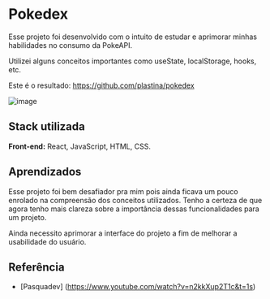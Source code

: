 
# Pokedex

Esse projeto foi desenvolvido com o intuito de estudar e aprimorar minhas habilidades no consumo da PokeAPI. 

Utilizei alguns conceitos importantes como useState, localStorage, hooks, etc.

Este é o resultado: https://github.com/plastina/pokedex

![image](https://user-images.githubusercontent.com/87103282/184710561-6382278f-d747-4fd2-8591-c67ccc208634.png)


## Stack utilizada

**Front-end:** React, JavaScript, HTML, CSS.


## Aprendizados

Esse projeto foi bem desafiador pra mim pois ainda ficava um pouco enrolado na compreensão dos conceitos utilizados. Tenho a certeza de que agora tenho mais clareza sobre a importância dessas funcionalidades para um projeto. 

Ainda necessito aprimorar a interface do projeto a fim de melhorar a usabilidade do usuário.


## Referência

 - [Pasquadev] (https://www.youtube.com/watch?v=n2kkXup2T1c&t=1s)
